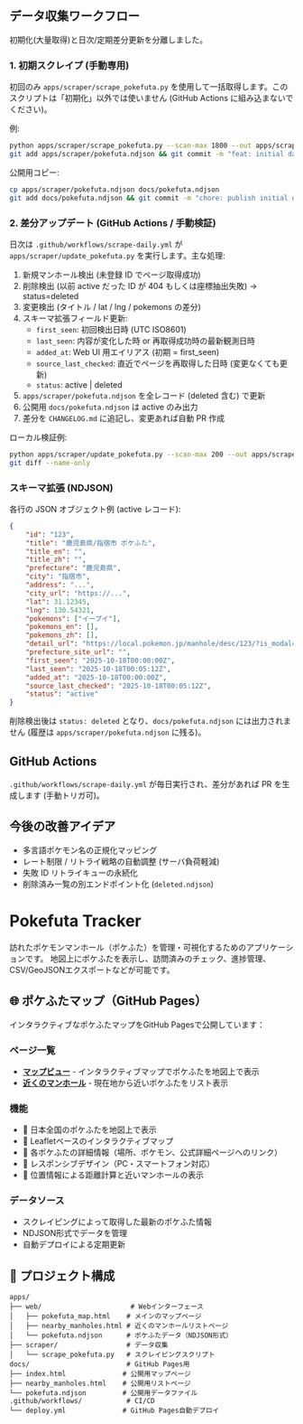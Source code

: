## データ収集ワークフロー

初期化(大量取得)と日次/定期差分更新を分離しました。

### 1. 初期スクレイプ (手動専用)
初回のみ `apps/scraper/scrape_pokefuta.py` を使用して一括取得します。このスクリプトは「初期化」以外では使いません (GitHub Actions に組み込まないでください)。

例:
```bash
python apps/scraper/scrape_pokefuta.py --scan-max 1800 --out apps/scraper/pokefuta.ndjson
git add apps/scraper/pokefuta.ndjson && git commit -m "feat: initial dataset"
```

公開用コピー:
```bash
cp apps/scraper/pokefuta.ndjson docs/pokefuta.ndjson
git add docs/pokefuta.ndjson && git commit -m "chore: publish initial dataset"
```

### 2. 差分アップデート (GitHub Actions / 手動検証)
日次は `.github/workflows/scrape-daily.yml` が `apps/scraper/update_pokefuta.py` を実行します。主な処理:
1. 新規マンホール検出 (未登録 ID でページ取得成功)
2. 削除検出 (以前 active だった ID が 404 もしくは座標抽出失敗) → status=deleted
3. 変更検出 (タイトル / lat / lng / pokemons の差分)
4. スキーマ拡張フィールド更新:
	- `first_seen`: 初回検出日時 (UTC ISO8601)
	- `last_seen`: 内容が変化した時 or 再取得成功時の最新観測日時
	- `added_at`: Web UI 用エイリアス (初期 = first_seen)
	- `source_last_checked`: 直近でページを再取得した日時 (変更なくても更新)
	- `status`: active | deleted
5. `apps/scraper/pokefuta.ndjson` を全レコード (deleted 含む) で更新
6. 公開用 `docs/pokefuta.ndjson` は active のみ出力
7. 差分を `CHANGELOG.md` に追記し、変更あれば自動 PR 作成

ローカル検証例:
```bash
python apps/scraper/update_pokefuta.py --scan-max 200 --out apps/scraper/pokefuta.ndjson --copy-to docs/pokefuta.ndjson --log-level DEBUG
git diff --name-only
```

### スキーマ拡張 (NDJSON)
各行の JSON オブジェクト例 (active レコード):
```json
{
	"id": "123",
	"title": "鹿児島県/指宿市 ポケふた",
	"title_en": "",
	"title_zh": "",
	"prefecture": "鹿児島県",
	"city": "指宿市",
	"address": "...",
	"city_url": "https://...",
	"lat": 31.12345,
	"lng": 130.54321,
	"pokemons": ["イーブイ"],
	"pokemons_en": [],
	"pokemons_zh": [],
	"detail_url": "https://local.pokemon.jp/manhole/desc/123/?is_modal=1",
	"prefecture_site_url": "",
	"first_seen": "2025-10-18T00:00:00Z",
	"last_seen": "2025-10-18T00:05:12Z",
	"added_at": "2025-10-18T00:00:00Z",
	"source_last_checked": "2025-10-18T00:05:12Z",
	"status": "active"
}
```

削除検出後は `status: deleted` となり、`docs/pokefuta.ndjson` には出力されません (履歴は `apps/scraper/pokefuta.ndjson` に残る)。

## GitHub Actions
`.github/workflows/scrape-daily.yml` が毎日実行され、差分があれば PR を生成します (手動トリガ可)。

## 今後の改善アイデア
- 多言語ポケモン名の正規化マッピング
- レート制限 / リトライ戦略の自動調整 (サーバ負荷軽減)
- 失敗 ID リトライキューの永続化
- 削除済み一覧の別エンドポイント化 (`deleted.ndjson`)

# Pokefuta Tracker

訪れたポケモンマンホール（ポケふた）を管理・可視化するためのアプリケーションです。
地図上にポケふたを表示し、訪問済みのチェック、進捗管理、CSV/GeoJSONエクスポートなどが可能です。

## 🌐 ポケふたマップ（GitHub Pages）

インタラクティブなポケふたマップをGitHub Pagesで公開しています：

### ページ一覧
- **[マップビュー](https://nishiokya.github.io/pokefuta-tracker/)** - インタラクティブマップでポケふたを地図上で表示
- **[近くのマンホール](https://nishiokya.github.io/pokefuta-tracker/nearby_manholes.html)** - 現在地から近いポケふたをリスト表示

### 機能
- 📍 日本全国のポケふたを地図上で表示
- 🗾 Leafletベースのインタラクティブマップ
- 📝 各ポケふたの詳細情報（場所、ポケモン、公式詳細ページへのリンク）
- 📱 レスポンシブデザイン（PC・スマートフォン対応）
- 📏 位置情報による距離計算と近いマンホールの表示

### データソース
- スクレイピングによって取得した最新のポケふた情報
- NDJSON形式でデータを管理
- 自動デプロイによる定期更新

## 📁 プロジェクト構成

```
apps/
├── web/                      # Webインターフェース
│   ├── pokefuta_map.html    # メインのマップページ
│   ├── nearby_manholes.html # 近くのマンホールリストページ
│   └── pokefuta.ndjson      # ポケふたデータ（NDJSON形式）
├── scraper/                 # データ収集
│   └── scrape_pokefuta.py   # スクレイピングスクリプト
docs/                        # GitHub Pages用
├── index.html              # 公開用マップページ
├── nearby_manholes.html    # 公開用リストページ
└── pokefuta.ndjson         # 公開用データファイル
.github/workflows/           # CI/CD
└── deploy.yml              # GitHub Pages自動デプロイ
```